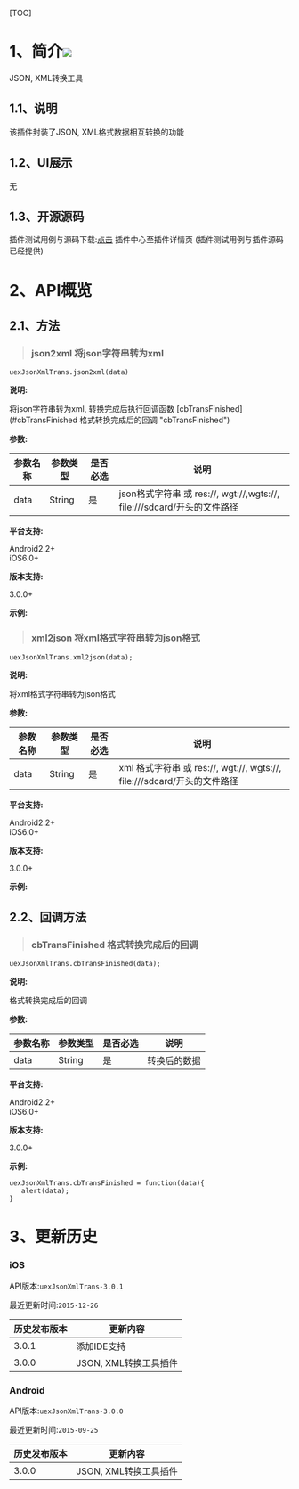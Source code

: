 [TOC]
# 1、简介[![](http://appcan-download.oss-cn-beijing.aliyuncs.com/%E5%85%AC%E6%B5%8B%2Fgf.png)]()
JSON, XML转换工具
   
## 1.1、说明
该插件封装了JSON, XML格式数据相互转换的功能

## 1.2、UI展示
无
## 1.3、开源源码
插件测试用例与源码下载:[点击](xxxx ) 插件中心至插件详情页 (插件测试用例与插件源码已经提供)

# 2、API概览

## 2.1、方法

> ### json2xml 将json字符串转为xml

`uexJsonXmlTrans.json2xml(data)`

**说明:**

将json字符串转为xml, 转换完成后执行回调函数 [cbTransFinished](#cbTransFinished 格式转换完成后的回调 "cbTransFinished")

**参数:**

|  参数名称 | 参数类型  | 是否必选  |  说明 |
| ----- | ----- | ----- | ----- |
| data | String | 是 | json格式字符串 或 res://, wgt://,wgts://, file:///sdcard/开头的文件路径 |

**平台支持:**

Android2.2+  
iOS6.0+

**版本支持:**

3.0.0+

**示例:**

> ### xml2json 将xml格式字符串转为json格式

`uexJsonXmlTrans.xml2json(data);`

**说明:**

将xml格式字符串转为json格式

**参数:**

|  参数名称 | 参数类型  | 是否必选  |  说明 |
| ----- | ----- | ----- | ----- |
| data | String | 是 |xml 格式字符串 或 res://, wgt://, wgts://, file:///sdcard/开头的文件路径|

**平台支持:**

Android2.2+  
iOS6.0+

**版本支持:**

3.0.0+

**示例:**

## 2.2、回调方法

> ### cbTransFinished 格式转换完成后的回调

`uexJsonXmlTrans.cbTransFinished(data);`

**说明:**

格式转换完成后的回调

**参数:**

|  参数名称 | 参数类型  | 是否必选  |  说明 |
| ----- | ----- | ----- | ----- |
| data | String | 是 | 转换后的数据 |

**平台支持:**

Android2.2+  
iOS6.0+

**版本支持:**

3.0.0+

**示例:**

```
uexJsonXmlTrans.cbTransFinished = function(data){
   alert(data);
}
```

# 3、更新历史

### iOS

API版本:`uexJsonXmlTrans-3.0.1`

最近更新时间:`2015-12-26`

| 历史发布版本 | 更新内容 |
| ----- | ----- |
| 3.0.1 | 添加IDE支持 |
| 3.0.0 | JSON, XML转换工具插件 |

### Android

API版本:`uexJsonXmlTrans-3.0.0`

最近更新时间:`2015-09-25`

| 历史发布版本 | 更新内容 |
| ----- | ----- |
| 3.0.0 | JSON, XML转换工具插件 |
